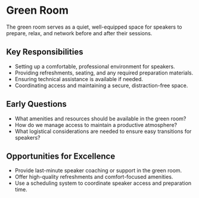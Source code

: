 # Green Room

The green room serves as a quiet, well-equipped space for speakers to prepare, relax, and network before and after their sessions.

## Key Responsibilities
- Setting up a comfortable, professional environment for speakers.
- Providing refreshments, seating, and any required preparation materials.
- Ensuring technical assistance is available if needed.
- Coordinating access and maintaining a secure, distraction-free space.

## Early Questions
- What amenities and resources should be available in the green room?
- How do we manage access to maintain a productive atmosphere?
- What logistical considerations are needed to ensure easy transitions for speakers?

## Opportunities for Excellence
- Provide last-minute speaker coaching or support in the green room.
- Offer high-quality refreshments and comfort-focused amenities.
- Use a scheduling system to coordinate speaker access and preparation time.